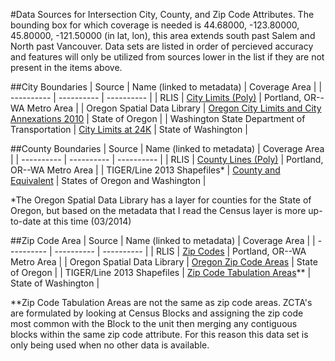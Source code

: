 #Data Sources
for Intersection City, County, and Zip Code Attributes.  The bounding box for which coverage is needed is 44.68000, -123.80000, 45.80000, -121.50000 (in lat, lon), this area extends south past Salem and North past Vancouver.  Data sets are listed in order of percieved accuracy and features will only be utilized from sources lower in the list if they are not present in the items above.

##City Boundaries
| Source | Name (linked to metadata) | Coverage Area |
| ---------- | ---------- | ---------- | 
| RLIS | [City Limits (Poly)](http://rlisdiscovery.oregonmetro.gov/?action=viewDetail&layerID=123) | Portland, OR--WA Metro Area |
| Oregon Spatial Data Library | [Oregon City Limits and City Annexations 2010](http://spatialdata.oregonexplorer.info/geoportal/catalog/search/resource/details.page?uuid={7D53B5F0-EE51-43C4-A868-6B7EB19A3339}) | State of Oregon |
| Washington State Department of Transportation | [City Limits at 24K](http://www.wsdot.wa.gov/Mapsdata/GeoDataCatalog/Maps/24k/DOT_Cartog/cityjpg.htm) | State of Washington |

##County Boundaries
| Source | Name (linked to metadata) | Coverage Area |
| ---------- | ---------- | ---------- | 
| RLIS | [County Lines (Poly)](http://rlisdiscovery.oregonmetro.gov/?action=viewDetail&layerID=155#) | Portland, OR--WA Metro Area |
| TIGER/Line 2013 Shapefiles* | [County and Equivalent](http://www.census.gov/cgi-bin/geo/shapefiles2013/main) | States of Oregon and Washington |

*The Oregon Spatial Data Library has a layer for counties for the State of Oregon, but based on the metadata that I read the Census layer is more up-to-date at this time (03/2014)

##Zip Code Area
| Source | Name (linked to metadata) | Coverage Area |
| ---------- | ---------- | ---------- | 
| RLIS | [Zip Codes](http://rlisdiscovery.oregonmetro.gov/?action=viewDetail&layerID=179) | Portland, OR--WA Metro Area |
| Oregon Spatial Data Library | [Oregon Zip Code Areas](http://spatialdata.oregonexplorer.info/geoportal/catalog/search/resource/details.page?uuid={153112D4-386B-4300-8B06-AD2EC3D84694}) | State of Oregon |
| TIGER/Line 2013 Shapefiles | [Zip Code Tabulation Areas](http://www.census.gov/cgi-bin/geo/shapefiles2013/main)** | State of Washington |

**Zip Code Tabulation Areas are not the same as zip code areas.  ZCTA's are formulated by looking at Census Blocks and assigning the zip code most common with the Block to the unit then merging any contiguous blocks within the same zip code attribute.  For this reason this data set is only being used when no other data is available.